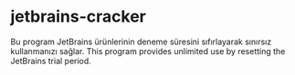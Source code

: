 # jetbrains-cracker
Bu program JetBrains ürünlerinin deneme süresini sıfırlayarak sınırsız kullanmanızı sağlar.
This program provides unlimited use by resetting the JetBrains trial period.
